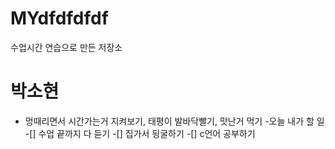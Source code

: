 # MYdfdfdfdf
수업시간 연습으로 만든 저장소
# 박소현
- 멍때리면서 시간가는거 지켜보기, 태평이 발바닥빨기, 맛난거 먹기
-오늘 내가 할 일
-[] 수업 끝까지 다 듣기
-[] 집가서 딍굴하기
-[] c언어 공부하기
